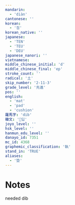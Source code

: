 ```yaml
---
mandarin:
  - 'diàn'
cantonese: ''
korean:
  - '점'
korean_native: ''
japanese:
  - 'TEN'
  - 'TEU'
  - 'DEU'
japanese_nanori: ''
vietnamese:
middle_chinese_initial: 'd'
middle_chinese_final: 'ep'
stroke_count: ''
radical: '土'
skip_number: '2-11-3'
grade_level: '先進'
pos: ''
english:
  - 'mat'
  - 'pad'
  - 'cushion'
羅馬字: 'dib'
韓文: '딥'
joyo_level: ''
hsk_level: ''
hanmun_edu_level: ''
danayo_id: 7351
mc_id: 4368
graphemic_classification: '執'
stand_in: 'TRUE'
aliases:
  - '垫'
---
```


# Notes
needed dib
